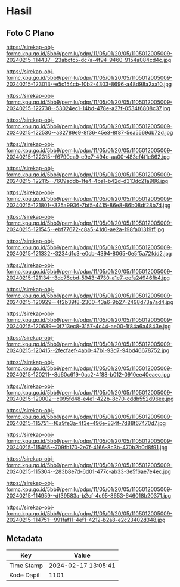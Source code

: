 # Hasil

## Foto C Plano

https://sirekap-obj-formc.kpu.go.id/5bb9/pemilu/pdpr/11/05/01/20/05/1105012005009-20240215-114437--23abcfc5-dc7a-4f94-9460-9154a084cd4c.jpg

https://sirekap-obj-formc.kpu.go.id/5bb9/pemilu/pdpr/11/05/01/20/05/1105012005009-20240215-123013--e5c154cb-10b2-4303-8696-a48d98a2aa10.jpg

https://sirekap-obj-formc.kpu.go.id/5bb9/pemilu/pdpr/11/05/01/20/05/1105012005009-20240215-122738--53024ec1-14bd-478e-a27f-0534f6808c37.jpg

https://sirekap-obj-formc.kpu.go.id/5bb9/pemilu/pdpr/11/05/01/20/05/1105012005009-20240215-122530--a32789e9-8f36-45e3-8f87-5ea5569db72d.jpg

https://sirekap-obj-formc.kpu.go.id/5bb9/pemilu/pdpr/11/05/01/20/05/1105012005009-20240215-122315--f6790ca9-e9e7-494c-aa00-483cf4f1e862.jpg

https://sirekap-obj-formc.kpu.go.id/5bb9/pemilu/pdpr/11/05/01/20/05/1105012005009-20240215-122115--7609addb-1fe4-4ba1-b42d-d313dc21a986.jpg

https://sirekap-obj-formc.kpu.go.id/5bb9/pemilu/pdpr/11/05/01/20/05/1105012005009-20240215-121801--325a9936-7bf5-4415-86e8-86b08df28b7d.jpg

https://sirekap-obj-formc.kpu.go.id/5bb9/pemilu/pdpr/11/05/01/20/05/1105012005009-20240215-121545--ebf77672-c8a5-41d0-ae2a-198fa01319ff.jpg

https://sirekap-obj-formc.kpu.go.id/5bb9/pemilu/pdpr/11/05/01/20/05/1105012005009-20240215-121332--3234d1c3-e0cb-4394-8065-0e5f5a72fdd2.jpg

https://sirekap-obj-formc.kpu.go.id/5bb9/pemilu/pdpr/11/05/01/20/05/1105012005009-20240215-121134--3dc76cbd-5943-4730-a1e7-eefa24946fb4.jpg

https://sirekap-obj-formc.kpu.go.id/5bb9/pemilu/pdpr/11/05/01/20/05/1105012005009-20240215-120929--4f2b39f8-2300-43a6-9b27-2498d73a7ad4.jpg

https://sirekap-obj-formc.kpu.go.id/5bb9/pemilu/pdpr/11/05/01/20/05/1105012005009-20240215-120639--0f713ec8-3157-4c44-ae00-1f84a6a4843e.jpg

https://sirekap-obj-formc.kpu.go.id/5bb9/pemilu/pdpr/11/05/01/20/05/1105012005009-20240215-120415--2fecfaef-4ab0-47b1-93d7-94bd46678752.jpg

https://sirekap-obj-formc.kpu.go.id/5bb9/pemilu/pdpr/11/05/01/20/05/1105012005009-20240215-120211--8d60c619-0ac2-4f88-b012-0910ee40eaec.jpg

https://sirekap-obj-formc.kpu.go.id/5bb9/pemilu/pdpr/11/05/01/20/05/1105012005009-20240215-120002--c095fd48-e4e1-422b-8c70-cddb552d96ee.jpg

https://sirekap-obj-formc.kpu.go.id/5bb9/pemilu/pdpr/11/05/01/20/05/1105012005009-20240215-115751--f6a9fe3a-4f3e-496e-834f-7d88f67470d7.jpg

https://sirekap-obj-formc.kpu.go.id/5bb9/pemilu/pdpr/11/05/01/20/05/1105012005009-20240215-115455--709fb170-2e7f-4166-8c3b-470b2b0d8f91.jpg

https://sirekap-obj-formc.kpu.go.id/5bb9/pemilu/pdpr/11/05/01/20/05/1105012005009-20240215-115304--283b8e7d-6d01-477c-ab33-3e5f6ae7e4ec.jpg

https://sirekap-obj-formc.kpu.go.id/5bb9/pemilu/pdpr/11/05/01/20/05/1105012005009-20240215-114959--df39583a-b2cf-4c95-8653-646018b20371.jpg

https://sirekap-obj-formc.kpu.go.id/5bb9/pemilu/pdpr/11/05/01/20/05/1105012005009-20240215-114751--991faf11-4ef1-4212-b2a8-e2c23402d348.jpg


## Metadata

| Key        | Value               |
| ---------- | ------------------- |
| Time Stamp | 2024-02-17 13:05:41 |
| Kode Dapil | 1101                |



